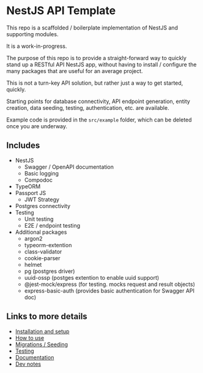 # NestJS API Template

<!-- Uncomment the line below when using this template for a project. -->
<!-- This project was built with the [NestJS Template]([github link goes here)](https://github.com/mattburnett-repo/nestjs-api-template). -->

This repo is a scaffolded / boilerplate implementation of NestJS and supporting modules.

It is a work-in-progress.

The purpose of this repo is to provide a straight-forward way to quickly stand up a RESTful API NestJS app, without having to install / configure the many packages that are useful for an average project.

This is not a turn-key API solution, but rather just a way to get started, quickly.

Starting points for database connectivity, API endpoint generation, entity creation, data seeding, testing, authentication, etc. are available.

Example code is provided in the `src/example` folder, which can be deleted once you are underway.

## Includes

- NestJS
  - Swagger / OpenAPI documentation
  - Basic logging
  - Compodoc
- TypeORM
- Passport JS
  - JWT Strategy
- Postgres connectivity
- Testing
  - Unit testing
  - E2E / endpoint testing
- Additional packages
  - argon2
  - typeorm-extention
  - class-validator
  - cookie-parser
  - helmet
  - pg (postgres driver)
  - uuid-ossp (postges extention to enable uuid support)
  - @jest-mock/express (for testing. mocks request and result objects)
  - express-basic-auth (provides basic authentication for Swagger API doc)

## Links to more details

- [Installation and setup](./InstallationAndSetup.md)
- [How to use](./HowToUse.md)
- [Migrations / Seeding](./MigrationsAndSeeding.md)
- [Testing](./Testing.md)
- [Documentation](./Documentation.md)
- [Dev notes](./DevNotes.md)
